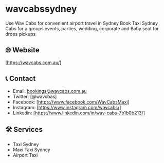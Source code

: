 # wavcabssydney
Use Wav Cabs for convenient airport travel in Sydney Book Taxi Sydney Cabs for a groups events, parties, wedding, corporate and Baby seat for drops pickups
## 🌐 Website
[https://wavcabs.com.au/]

## 📞 Contact
- Email: bookings@wavcabs.com.au
- Twitter: [@wavcbas]
- Facebook: [https://www.facebook.com/WavCabsMaxi]
- Instagram: [https://www.instagram.com/wavcabs/]
- Linkedin: [https://www.linkedin.com/in/wav-cabs-7b1b0b213/]

## 🛠 Services
- Taxi Sydney
- Maxi Taxi Sydney
- Airport Taxi
